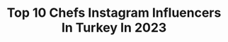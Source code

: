 ---
title: Top 10 Chefs Instagram Influencers In Turkey In 2023
description: >-
  Find top chefs Instagram influencers in Turkey in 2023. Most popular hashtags: #tarif #instagood #chefs.
platform: Instagram
hits: 137
text_top: Analyze the best Instagram influencers on inBeat.
text_bottom: Our search engine holds 137 Instagram influencers like this in Turkey for you to contact.
profiles:
  - username: "serifeaksoy"
    fullname: >-
      Serife Aksoy
    bio: >-
      👩🏻‍🍳 Chef&Permaculture Designer 📺 24Kitchen “à la şerife“ 🎓 LeCordonBleu GrandDiplome🥇 👩🏻‍🌾 Royalbotanic garden 💻 www.serifeaksoy.com
    location: "Turkey"
    followers: 189636
    engagement: 378
    commentsToLikes: 0.026336
    id: ck6ue50gdouw70j71v6005es9
    verified: false
    hashtags: "#repost, #temelaksoy, #womensupportingwomen, #istanbulso"
  - username: "adeneksi"
    fullname: >-
      Aden Ekşi
    bio: >-
      Mutfağınızın gizli chefleriyiz. www.adenkemiksuyu.com www.kangrubunagorebeslen Tafed ailesi üyesi Chef holistik beslenme uzmanı
    location: "Turkey"
    followers: 33868
    engagement: 40
    commentsToLikes: 0.076158
    id: ckap950yar6eb0i781q3xrabz
    verified: false
    hashtags: "#kediler, #yaramazkediler, #challengeaccepted, #kad"
  - username: "minnosrider"
    fullname: >-
      İlayda DEMİRCİ
    bio: >-
      NKÜ - BESYO Swim Coach 🏊🏻‍♀️ Sailor ⛵️ Lifeguard ⛑ Chef 👩🏼‍🍳 🇹🇷 🇧🇬
    location: "Turkey"
    followers: 7000
    engagement: 1285
    commentsToLikes: 0.017510
    id: ck14in226g7jq0i19b5hlndfc
    verified: false
    hashtags: "#motorcyle, #ridergirl, #nakedsport, #bajajturkiye"
  - username: "jaleblc"
    fullname: >-
      jbalci
    bio: >-
      Chef, Yemek kitabı yazarı, cookbookauthor Catering Şefi, Antiochia concept Restoran Kurucusu, Lokanta Farina, Menü Danışmanı Foodstylist
    location: "Turkey"
    followers: 37061
    engagement: 406
    commentsToLikes: 0.098455
    id: ck5qb7tcbk92o0i11hmc5fdqq
    verified: false
    hashtags: "#tbt, #tadindayolculuk, #saraymuhallebicisi, #jalebalc"
  - username: "ece.zaim"
    fullname: >-
      Ece Zaim
    bio: >-
      Chef | Cookbook Author | Food Stylist | Tv Cook İletişim;ecezaimiletisim@gmail.com 💌 Açık Mutfak'ın 10. baskısı web sitemde satışta.
    location: "Turkey"
    followers: 322788
    engagement: 242
    commentsToLikes: 0.027937
    id: ck0w3nn40ubvc0i19ghhyaf48
    verified: false
    hashtags: "#zaiming, #ecezaimtarifi, #tarif, #me"
  - username: "aydanustkanat"
    fullname: >-
      Aydan Ustkanat
    bio: >-
      Gourmand Best of The World Chef/Photographer #yapyepaylas #mevsimindeyemek
    location: "Turkey"
    followers: 152808
    engagement: 151
    commentsToLikes: 0.043820
    id: ck13483jdv6ib0i19a81vfru7
    verified: true
    hashtags: "#yemek, #yar, #aydanustkanat, #yapyepaylas"
  - username: "chefeyupkemalsevinc"
    fullname: >-
      eyüp kemal sevinç
    bio: >-
      Chef & Owner 🔪 EKS Culinary Academy @eksmutfakakademi #eksmutfak @gourmetandstyling #gourmetandstyling YouTube Kanalımız 👇🏻
    location: "Turkey"
    followers: 85287
    engagement: 165
    commentsToLikes: 0.114411
    id: ck5q4j6uqp6yb0i111aduxa4e
    verified: true
    hashtags: "#gastromedya, #ey, #gourmetandstyling, #youtube"
  - username: "bulentchef"
    fullname: >-
      Bülent Tokatlı
    bio: >-
      Profesyonel #aşcı #şef #chef #bulentchef #danışman #egitmen #counselor #tvshow #gastronomer #menu Sevgini bıçağa , ruhunu ateşe vereceksin.♨️🔪🔪🔪♨️
    location: "Turkey"
    followers: 22235
    engagement: 535
    commentsToLikes: 0.420037
    id: ckap9571er7590i781ba161kk
    verified: false
    hashtags: "#objektifimden, #hayvanlar, #awesome, #hayat"
  - username: "chefyunusemre"
    fullname: >-
      Yunus Emre Yılmaz
    bio: >-
      🇹🇷 National team chef Twitch.tv/MUTFAK Antalya - İzmir @gastronotnet - Founder @sozlukgastronomi - Yazar Gastro Quiz - Founder 📰 Köşe yazarı
    location: "Turkey"
    followers: 35405
    engagement: 314
    commentsToLikes: 0.046499
    id: ck14kxjq9rtln0i19oc98mefc
    verified: false
    hashtags: "#michelinstars, #gourmetdinner, #foodartchefs, #paintingfood"
  - username: "mehmet_cheff"
    fullname: >-
      Mehmet GEZEN
    bio: >-
      🐙🔪YENİ NESİL CHEF 🔪 🦑 İletişim:👉 İnfo@cheffbros.com -ANKARA-TÜRKİYE🇹🇷 👇YouTube👇
    location: "Turkey"
    followers: 1501536
    engagement: 328
    commentsToLikes: 0.011376
    id: ck0u6eezf1p2w0i19ne7udd25
    verified: false
    hashtags: "#mehmetchef, #yeninesilchef, #mehmetgezen, #kamuspotu"
---
